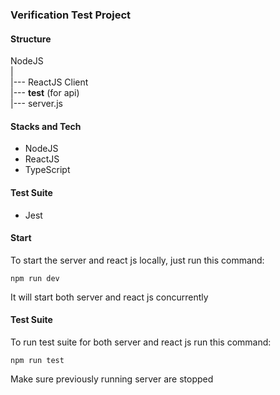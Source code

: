 ### Verification Test Project

#### Structure

NodeJS<br />
|<br />
|--- ReactJS Client<br />
|--- __test__ (for api)<br />
|--- server.js<br />

#### Stacks and Tech

* NodeJS
* ReactJS
* TypeScript

#### Test Suite
* Jest

#### Start

To start the server and react js locally, just run this command:

`npm run dev`

It will start both server and react js concurrently

#### Test Suite

To run test suite for both server and react js run this command:

`npm run test`

Make sure previously running server are stopped
